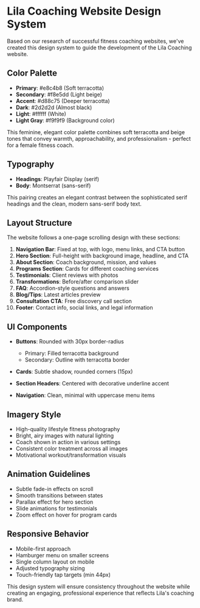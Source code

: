 # Lila Coaching Website Design System

Based on our research of successful fitness coaching websites, we've created this design system to guide the development of the Lila Coaching website.

## Color Palette

- **Primary**: #e8c4b8 (Soft terracotta)
- **Secondary**: #f8e5dd (Light beige)
- **Accent**: #d88c75 (Deeper terracotta)
- **Dark**: #2d2d2d (Almost black)
- **Light**: #ffffff (White)
- **Light Gray**: #f9f9f9 (Background color)

This feminine, elegant color palette combines soft terracotta and beige tones that convey warmth, approachability, and professionalism - perfect for a female fitness coach.

## Typography

- **Headings**: Playfair Display (serif)
- **Body**: Montserrat (sans-serif)

This pairing creates an elegant contrast between the sophisticated serif headings and the clean, modern sans-serif body text.

## Layout Structure

The website follows a one-page scrolling design with these sections:

1. **Navigation Bar**: Fixed at top, with logo, menu links, and CTA button
2. **Hero Section**: Full-height with background image, headline, and CTA
3. **About Section**: Coach background, mission, and values
4. **Programs Section**: Cards for different coaching services
5. **Testimonials**: Client reviews with photos
6. **Transformations**: Before/after comparison slider
7. **FAQ**: Accordion-style questions and answers
8. **Blog/Tips**: Latest articles preview
9. **Consultation CTA**: Free discovery call section
10. **Footer**: Contact info, social links, and legal information

## UI Components

- **Buttons**: Rounded with 30px border-radius
  - Primary: Filled terracotta background
  - Secondary: Outline with terracotta border
  
- **Cards**: Subtle shadow, rounded corners (15px)

- **Section Headers**: Centered with decorative underline accent

- **Navigation**: Clean, minimal with uppercase menu items

## Imagery Style

- High-quality lifestyle fitness photography
- Bright, airy images with natural lighting
- Coach shown in action in various settings
- Consistent color treatment across all images
- Motivational workout/transformation visuals

## Animation Guidelines

- Subtle fade-in effects on scroll
- Smooth transitions between states
- Parallax effect for hero section
- Slide animations for testimonials
- Zoom effect on hover for program cards

## Responsive Behavior

- Mobile-first approach
- Hamburger menu on smaller screens
- Single column layout on mobile
- Adjusted typography sizing
- Touch-friendly tap targets (min 44px)

This design system will ensure consistency throughout the website while creating an engaging, professional experience that reflects Lila's coaching brand.
